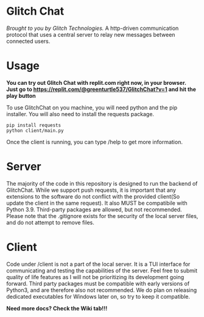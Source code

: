 # Glitch Chat
*Brought to you by Glitch Technologies.*
A http-driven communication protocol that uses a central server to relay new messages between connected users.

# Usage
**You can try out Glitch Chat with replit.com right now, in your browser. Just go to
https://replit.com/@greenturtle537/GlitchChat?v=1
and hit the play button**

To use GlitchChat on you machine, you will need python and the pip installer. You will also need to install the requests package.

```
pip install requests
python client/main.py
```
Once the client is running, you can type /help to get more information.



# Server
The majority of the code in this repository is designed to run the backend of GlitchChat. 
While we support push requests, it is important that any extensions to the software do not conflict with the provided client(So update the client in the same request). 
It also MUST be compatibile with Python 3.9. Third-party packages are allowed, but not recommended.
Please note that the .gitignore exists for the security of the local server files, and do not attempt to remove files.

# Client
Code under /client is not a part of the local server. 
It is a TUI interface for communicating and testing the capabilities of the server. 
Feel free to submit quality of life features as I will not be prioritizing its development going forward. 
Third party packages must be compatible with early versions of Python3, and are therefore also not recommended.
We do plan on releasing dedicated executables for Windows later on, so try to keep it compatible.

**Need more docs? Check the Wiki tab!!!**
